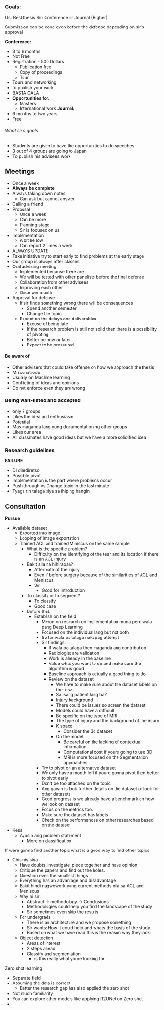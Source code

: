 ### Goals:
Us: Best thesis 
Sir: Conference or Journal (Higher)

Submission can be done even before the defense depending on sir's approval 

**Conference:**
- 3 to 6 months
- Not Free
- Registration - 500 Dollars
	- Publication free
	- Copy of proceedings
	- Tour 
- Tours and networking 
- to publish your work 
- BASTA GALA
- **Opportunities for:**
	- Masters 
	- International work 
**Journal:**
- 6 months to two years
- Free

###### What sir's goals
- Students are given to have the opportunities to do speeches 
- 3 out of 4 groups are going to Japan
- To publish his advisees work

## Meetings
- Once a week
- **Always be complete**
- Always taking down notes 
	- Can ask but cannot answer
- Calling a friend 
- Proposal
	- Once a week
	- Can be more
	- Planning stage 
	- Sir is focused on us
- Implementation
	- A bit lie low 
	- Can report 2 times a week
- ALWAYS UPDATE 
- Take initiative try to start early to find problems at the early stage 
- Our group is always after classes 
- Oral advising meeting
	- Implemented because there are 
	- We will be tested with other panelists before the final defense 
	- Collaboration from other advisees
	- Improving each other 
	- Once per month 
- Approval for defense 
	- If sir finds something wrong there will be consequences 
		- Spend another semester 
		- Change the topic 
	- Expect on the delays and deliverables 
		- Excuse of being late 
		- If the research problem is still not solid then there is a possibility of pivoting 
		- Better be now or later
		- Expect to be pressured 

#### Be aware of 
- Other advisers that could take offense on how we approach the thesis 
- Misconstrode 
- Usually on Machine learning 
- Conflicting of ideas and opinions
- Do not enforce even they are wrong 

### Being wait-listed and accepted 
- only 2 groups 
- Likes the idea and enthusiasm 
- Potential 
- Mas maganda lang yung documentation ng other groups 
- Likes our area
- All classmates have good ideas but we have a more solidified idea 


### Research guidelines
**FAILURE**
- DI dirediretso
- Possible pivot
- Implementation is the part where problems occur
- Push through vs Change topic in the last minute 
- Tyaga rin talaga siya sa ihip ng hangin

## Consultation
**Pursue**
- Available dataset 
	- Exported into image
	- Looping of image exportation 
	- Trained ACL and trained Miniscus on the same sample 
		- What is the specific problem?
			- Difficulty on the identifying of the tear and its location if there is an ACL injury
		- Bakit sila na hihirapan? 
			- Aftermath of the injury 
			- Even if before surgery because of the similarities of ACL and Meniscus
			- Sir
				- Good for introduction 
		- To classify or to segment? 
			- To classify
			- Good case
		- Before that:
			- Establish on the field 
				- Meron on research on implementation muna pero wala pang Deep Learning 
				- Focused on the individual lang but not both 
				- So far wala pa talaga nakapag attempt 
				- Sir findings: 
					- If wala pa talaga then maganda ang contribution 
					- Radiologist are validation
					- Work is already in the baseline 
					- Value what you want to do and make sure the algorithm is good 
					- Baseline approach is actually a good thing to do 
					- Review on the dataset 
						- We have to make sure about the dataset labels on the .csv 
						- Sa isang patient lang ba? 
						- Injury background 
						- There could be issues so screen the dataset 
						- Models could have a difficult
						- Be specific on the type of MRI
						- The type of injury and the background of the injury 
						- K space 
							- Consider the 3d dataset 
						- On the model 
							- Be careful on the lacking of contextual information
							- Computational cost if youre going to use 3D 
							- MRI is more focused on the Segmentation approaches 
				- Try to pivot on an alternative dataset 
				- We only have a month left if youre gonna pivot then better to pivot early 
				- Don't be too attached on the topic
				-  Ang gawin is look further details on the dataset or look for other datasets
				- Good progress is we already have a benchmark on how we look on dataset
				- Focus on the metrics too. 
				- Make sure the dataset has labels 
				- Check on the performances on other researches based on the dataset
- Kess
	- Ayusin ang problem statement
		- More on classification 

If were gonna find another topic what is a good way to find other topics
- Chismis siya 
	- Have doubts, investigate, piece together and have opinion
	- Critique the papers and find out the holes.
	- Question even the smallest things
	- Everything has an advantage and disadvantage 
	- Bakit hindi nagwowork yung current methods nila sa ACL and Meniscus
	- Way ni sir:
		- Abstract -> methodology -> Conclusions
		- Methodologies could help you find the landscape of the study 
		- Sir sometimes even skip the results 
	- For undergrads 
		- There is an architecture and we propose something 
		- Sir wants: How it could help and whats the basis of the study 
		- Based on what we have read this is the reason why they lack. 
	- Object detection 
		- Areas of interest 
		- 2 steps ahead 
		- Classify and segmentation 
			- is this really what youre looking for 

Zero shot learning 
- Separate field 
- Assuming the data is correct 
	- Better the research gap has also applied the zero shot 
- Not much familiarity 
- You can explore other models like applying R2UNet on Zero shot 
- 